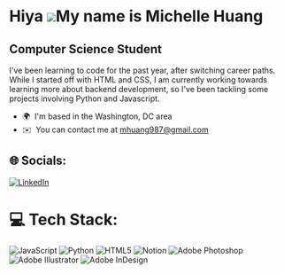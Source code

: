 Hiya ![](https://user-images.githubusercontent.com/18350557/176309783-0785949b-9127-417c-8b55-ab5a4333674e.gif)My name is Michelle Huang
======================================================================================================================================

Computer Science Student
------------------------

I've been learning to code for the past year, after switching career paths. While I started off with HTML and CSS, I am currently working towards learning more about backend development, so I've been tackling some projects involving Python and Javascript.

*   🌍  I'm based in the Washington, DC area
*   ✉️  You can contact me at [mhuang987@gmail.com](mailto:mhuang987@gmail.com)

## 🌐 Socials:
[![LinkedIn](https://img.shields.io/badge/LinkedIn-%230077B5.svg?logo=linkedin&logoColor=white)](https://linkedin.com/in/michelle-huang-7388a0134/) 

# 💻 Tech Stack:
![JavaScript](https://img.shields.io/badge/javascript-%23323330.svg?style=for-the-badge&logo=javascript&logoColor=%23F7DF1E) ![Python](https://img.shields.io/badge/python-3670A0?style=for-the-badge&logo=python&logoColor=ffdd54) ![HTML5](https://img.shields.io/badge/html5-%23E34F26.svg?style=for-the-badge&logo=html5&logoColor=white) ![Notion](https://img.shields.io/badge/Notion-%23000000.svg?style=for-the-badge&logo=notion&logoColor=white) ![Adobe Photoshop](https://img.shields.io/badge/adobephotoshop-%2331A8FF.svg?style=for-the-badge&logo=adobephotoshop&logoColor=white) ![Adobe Illustrator](https://img.shields.io/badge/adobeillustrator-%23FF9A00.svg?style=for-the-badge&logo=adobeillustrator&logoColor=white) ![Adobe InDesign](https://img.shields.io/badge/Adobe%20InDesign-49021F?style=for-the-badge&logo=adobeindesign&logoColor=white)
